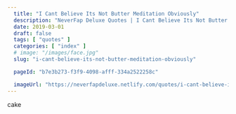 ```yaml
---
  title: "I Cant Believe Its Not Butter Meditation Obviously"
  description: "NeverFap Deluxe Quotes | I Cant Believe Its Not Butter Meditation Obviously"
  date: 2019-03-01 
  draft: false
  tags: [ "quotes" ]
  categories: [ "index" ]
  # image: "/images/face.jpg"
  slug: "i-cant-believe-its-not-butter-meditation-obviously"

  pageId: "b7e3b273-f3f9-4098-afff-334a2522258c"

  imageUrl: "https://neverfapdeluxe.netlify.com/quotes/i-cant-believe-its-not-butter-meditation-obviously.png"
---
```


cake